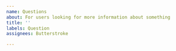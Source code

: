 ```yaml
---
name: Questions
about: For users looking for more information about something
title: ''
labels: Question
assignees: Butterstroke

---
```




